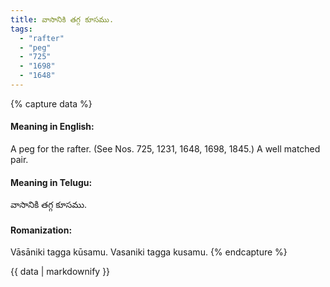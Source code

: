 ```yaml
---
title: వాసానికి తగ్గ కూసము.
tags:
  - "rafter"
  - "peg"
  - "725"
  - "1698"
  - "1648"
---
```


{% capture data %}
#### Meaning in English:
A peg for the rafter.
(See Nos. 725, 1231, 1648, 1698, 1845.)
A well matched pair.

#### Meaning in Telugu:
వాసానికి తగ్గ కూసము.

#### Romanization:
Vāsāniki tagga kūsamu.
Vasaniki tagga kusamu.
{% endcapture %}

{{ data | markdownify }}

